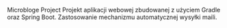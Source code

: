 Microbloge Project
Projekt aplikacji webowej zbudowanej z użyciem Gradle oraz Spring Boot.
Zastosowanie mechanizmu automatycznej wysyłki maili.
